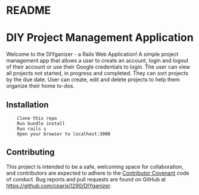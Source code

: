 # README

# DIY Project Management Application 

Welcome to the DIYganizer - a Rails Web Application! A simple project management app that allows a user to create an account, login and logout of their account or use their Google credentials to login. The user can view all projects not started, in progress and completed. They can sort projects by the due date. User can create, edit and delete projects to help them organize their home to-dos.

## Installation
        Clone this repo
        Run bundle install
        Run rails s
        Open your browser to localhost:3000

## Contributing
 This project is intended to be a safe, welcoming space for collaboration, and contributors are expected to adhere to the [Contributor Covenant](http://contributor-covenant.org) code of conduct. Bug reports and pull requests are found on GitHub at https://github.com/cparisi1290/DIYganizer.
